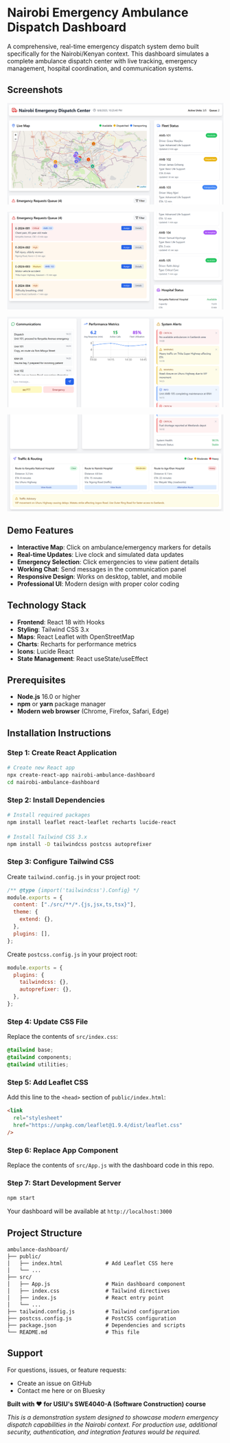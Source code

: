 # Nairobi Emergency Ambulance Dispatch Dashboard

A comprehensive, real-time emergency dispatch system demo built specifically for the Nairobi/Kenyan context. This dashboard simulates a complete ambulance dispatch center with live tracking, emergency management, hospital coordination, and communication systems.

## Screenshots

![Dashboard Preview 1](/assets/dashboard_1.png)

![Dashboard Preview 2](/assets/dashboard_2.png)

![Dashboard Preview 3](/assets/dashboard_3.png)

![Dashboard Preview 4](/assets/dashboard_4.png)

## Demo Features

- **Interactive Map**: Click on ambulance/emergency markers for details
- **Real-time Updates**: Live clock and simulated data updates
- **Emergency Selection**: Click emergencies to view patient details
- **Working Chat**: Send messages in the communication panel
- **Responsive Design**: Works on desktop, tablet, and mobile
- **Professional UI**: Modern design with proper color coding

## Technology Stack

- **Frontend**: React 18 with Hooks
- **Styling**: Tailwind CSS 3.x
- **Maps**: React Leaflet with OpenStreetMap
- **Charts**: Recharts for performance metrics
- **Icons**: Lucide React
- **State Management**: React useState/useEffect

## Prerequisites

- **Node.js** 16.0 or higher
- **npm** or **yarn** package manager
- **Modern web browser** (Chrome, Firefox, Safari, Edge)

## Installation Instructions

### **Step 1: Create React Application**

```bash
# Create new React app
npx create-react-app nairobi-ambulance-dashboard
cd nairobi-ambulance-dashboard
```

### **Step 2: Install Dependencies**

```bash
# Install required packages
npm install leaflet react-leaflet recharts lucide-react

# Install Tailwind CSS 3.x
npm install -D tailwindcss postcss autoprefixer
```

### **Step 3: Configure Tailwind CSS**

Create `tailwind.config.js` in your project root:

```javascript
/** @type {import('tailwindcss').Config} */
module.exports = {
  content: ["./src/**/*.{js,jsx,ts,tsx}"],
  theme: {
    extend: {},
  },
  plugins: [],
};
```

Create `postcss.config.js` in your project root:

```javascript
module.exports = {
  plugins: {
    tailwindcss: {},
    autoprefixer: {},
  },
};
```

### **Step 4: Update CSS File**

Replace the contents of `src/index.css`:

```css
@tailwind base;
@tailwind components;
@tailwind utilities;
```

### **Step 5: Add Leaflet CSS**

Add this line to the `<head>` section of `public/index.html`:

```html
<link
  rel="stylesheet"
  href="https://unpkg.com/leaflet@1.9.4/dist/leaflet.css"
/>
```

### **Step 6: Replace App Component**

Replace the contents of `src/App.js` with the dashboard code in this repo.

### **Step 7: Start Development Server**

```bash
npm start
```

Your dashboard will be available at `http://localhost:3000`

## Project Structure

```
ambulance-dashboard/
├── public/
│   ├── index.html              # Add Leaflet CSS here
│   └── ...
├── src/
│   ├── App.js                  # Main dashboard component
│   ├── index.css               # Tailwind directives
│   ├── index.js                # React entry point
│   └── ...
├── tailwind.config.js          # Tailwind configuration
├── postcss.config.js           # PostCSS configuration
├── package.json                # Dependencies and scripts
└── README.md                   # This file
```

## Support

For questions, issues, or feature requests:

- Create an issue on GitHub
- Contact me here or on Bluesky

**Built with ❤️ for USIU's SWE4040-A (Software Construction) course**

_This is a demonstration system designed to showcase modern emergency dispatch capabilities in the Nairobi context. For production use, additional security, authentication, and integration features would be required._

